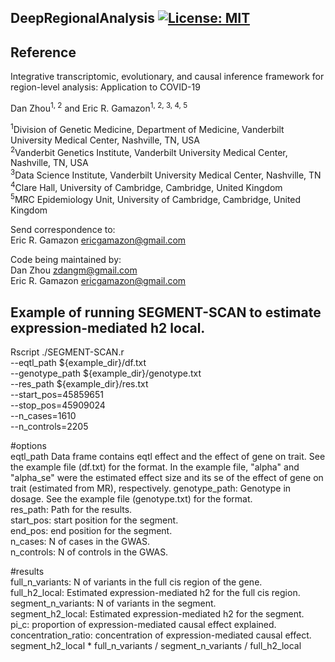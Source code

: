 ## DeepRegionalAnalysis [![License: MIT](https://img.shields.io/badge/License-MIT-yellow.svg)](https://github.com/gamazonlab/DeepRegionalAnalysis/blob/master/LICENSE)  

## Reference

Integrative transcriptomic, evolutionary, and causal inference framework for region-level analysis: Application to COVID-19

Dan Zhou<sup>1, 2</sup> and Eric R. Gamazon<sup>1, 2, 3, 4, 5</sup>

<sup>1</sup>Division of Genetic Medicine, Department of Medicine, Vanderbilt University Medical Center, Nashville, TN, USA  
<sup>2</sup>Vanderbit Genetics Institute, Vanderbilt University Medical Center, Nashville, TN, USA  
<sup>3</sup>Data Science Institute, Vanderbilt University Medical Center, Nashville, TN  
<sup>4</sup>Clare Hall, University of Cambridge, Cambridge, United Kingdom  
<sup>5</sup>MRC Epidemiology Unit, University of Cambridge, Cambridge, United Kingdom  

Send correspondence to:  
Eric R. Gamazon <ericgamazon@gmail.com>

Code being maintained by:  
Dan Zhou <zdangm@gmail.com>  
Eric R. Gamazon <ericgamazon@gmail.com>


## Example of running SEGMENT-SCAN to estimate expression-mediated h2 local.

Rscript ./SEGMENT-SCAN.r \
--eqtl_path ${example_dir}/df.txt \
--genotype_path ${example_dir}/genotype.txt \
--res_path ${example_dir}/res.txt \
--start_pos=45859651 \
--stop_pos=45909024 \
--n_cases=1610 \
--n_controls=2205

#options  
eqtl_path  Data frame contains eqtl effect and the effect of gene on trait. See the example file (df.txt) for the format. In the example file, "alpha" and "alpha_se" were the estimated effect size and its se of the effect of gene on trait (estimated from MR), respectively.
genotype_path: Genotype in dosage. See the example file (genotype.txt) for the format.  
res_path: Path for the results.  
start_pos: start position for the segment.  
end_pos: end position for the segment.  
n_cases: N of cases in the GWAS.  
n_controls: N of controls in the GWAS.  

#results  
full_n_variants: N of variants in the full cis region of the gene.  
full_h2_local: Estimated expression-mediated h2 for the full cis region.  
segment_n_variants: N of variants in the segment.  
segment_h2_local: Estimated expression-mediated h2 for the segment.  
pi_c: proportion of expression-mediated causal effect explained.  
concentration_ratio: concentration of expression-mediated causal effect. segment_h2_local * full_n_variants / segment_n_variants / full_h2_local






